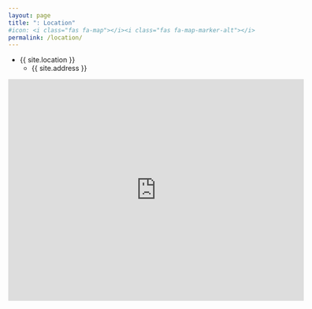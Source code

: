 ```yaml
---
layout: page
title: ": Location"
#icon: <i class="fas fa-map"></i><i class="fas fa-map-marker-alt"></i>
permalink: /location/
---
```

- {{ site.location }}
  - {{ site.address }}

<iframe src="https://www.google.com/maps/embed?pb=!1m14!1m8!1m3!1d12850.47918775832!2d127.3459548!3d36.3699872!3m2!1i1024!2i768!4f13.1!3m3!1m2!1s0x0%3A0x47c8329811e36d95!2z7Lap64Ko64yA7ZWZ6rWQIOuMgOuNley6oO2NvOyKpA!5e0!3m2!1sko!2skr!4v1535543277548" width="600" height="450" frameborder="0" style="border:0" allowfullscreen></iframe>
